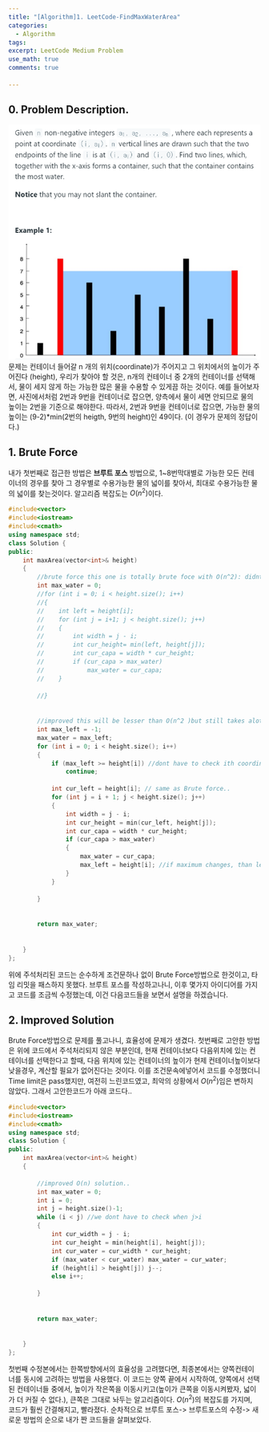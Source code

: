 ```yaml
---
title: "[Algorithm]1. LeetCode-FindMaxWaterArea"
categories:
  - Algorithm
tags:
excerpt: LeetCode Medium Problem
use_math: true
comments: true

---
```



## 0. Problem Description.

![MaxWaterContainer](./assets/MaxWater.PNG)
문제는 컨테이너 들어갈 n 개의 위치(coordinate)가 주어지고
그 위치에서의 높이가 주어진다 (height), 우리가 찾아야 할 것은, n개의 컨테이너 중 2개의 컨테이너를 선택해서, 물이 세지 않게 하는 가능한 많은 물을 수용할 수 있게끔 하는 것이다. 
예를 들어보자면, 사진에서처럼 2번과 9번을 컨테이너로 잡으면, 양측에서 물이 세면 안되므로 물의 높이는 2번을 기준으로 해야한다. 따라서, 2번과 9번을 컨테이너로 잡으면, 가능한 물의 높이는 (9-2)*min(2번의 heigth, 9번의 height)인 49이다. (이 경우가 문제의 정답이다.)

## 1. Brute Force
내가 첫번째로 접근한 방법은 __브루트 포스__ 방법으로, 1~8번막대별로 가능한 모든 컨테이너의 경우를 찾아 그 경우별로 수용가능한 물의 넓이를 찾아서, 최대로 수용가능한 물의 넓이를 찾는것이다. 알고리즘 복잡도는 $O(n^2)$이다.
````cpp
#include<vector>
#include<iostream>
#include<cmath>
using namespace std;
class Solution {
public:
    int maxArea(vector<int>& height)
    {
        //brute force this one is totally brute foce with O(n^2): didnt pass leetcode time limit
        int max_water = 0;
        //for (int i = 0; i < height.size(); i++)
        //{
        //    int left = height[i];
        //    for (int j = i+1; j < height.size(); j++)
        //    {
        //        int width = j - i;
        //        int cur_height= min(left, height[j]);
        //        int cur_capa = width * cur_height;
        //        if (cur_capa > max_water)
        //            max_water = cur_capa;
        //    }

        //}


        //improved this will be lesser than O(n^2 )but still takes alot of time passed a time limit..
        int max_left = -1;
        max_water = max_left;
        for (int i = 0; i < height.size(); i++)
        {
            if (max_left >= height[i]) //dont have to check ith coordinate..
                continue;

            int cur_left = height[i]; // same as Brute force..
            for (int j = i + 1; j < height.size(); j++)
            {
                int width = j - i;
                int cur_height = min(cur_left, height[j]);
                int cur_capa = width * cur_height;
                if (cur_capa > max_water)
                {
                    max_water = cur_capa;
                    max_left = height[i]; //if maximum changes, than left  chosed container will also be changed..
                }
            }

        }


        return max_water;


    }
};
````

위에 주석처리된 코드는 순수하게 조건문하나 없이 Brute Force방법으로 한것이고, 타임 리밋을 패스하지 못했다. 브루트 포스를 작성하고나니, 이후 몇가지 아이디어를 가지고 코드를 조금씩 수정했는데, 이건 다음코드들을 보면서 설명을 하겠습니다.

## 2. Improved Solution
Brute Force방법으로 문제를 풀고나니, 효율성에 문제가 생겼다.
첫번째로 고안한 방법은 위에 코드에서 주석처리되지 않은 부분인데, 현재 컨테이너보다 다음위치에 있는 컨테이너를 선택한다고 할때, 다음 위치에 있는 컨테이너의 높이가 현제 컨테이너높이보다 낮을경우, 계산할 필요가 없어진다는 것이다. 이를 조건문속에넣어서 코드를 수정했더니 Time limit은 pass했지만, 여전히 느린코드였고, 최악의 상황에서 $O(n^2)$임은 변하지 않았다. 그래서 고안한코드가 아래 코드다..

````cpp
#include<vector>
#include<iostream>
#include<cmath>
using namespace std;
class Solution {
public:
    int maxArea(vector<int>& height)
    {

        //improved O(n) solution..
        int max_water = 0;
        int i = 0;
        int j = height.size()-1;
        while (i < j) //we dont have to check when j>i
        {
            int cur_width = j - i;
            int cur_height = min(height[i], height[j]);
            int cur_water = cur_width * cur_height;
            if (max_water < cur_water) max_water = cur_water;
            if (height[i] > height[j]) j--;
            else i++;

        }


        return max_water;


    }
};

````
첫번째 수정본에서는 한쪽방향에서의 효율성을 고려했다면, 최종본에서는 양쪽컨테이너를 동시에 고려하는 방법을 사용했다.
이 코드는 양쪽 끝에서 시작하여, 양쪽에서 선택된 컨테이너들 중에서, 높이가 작은쪽을 이동시키고(높이가 큰쪽을 이동시켜봤자, 넓이가 더 커질 수 없다.), 큰쪽은 그대로 놔두는 알고리즘이다. $O(n^2)$의 복잡도를 가지며, 코드가 훨씬 간결해지고, 빨라졌다. 
순차적으로 브루트 포스-> 브루트포스의 수정-> 새로운 방법의 순으로 내가 짠 코드들을 살펴보았다.
